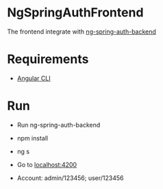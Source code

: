 # NgSpringAuthFrontend
The frontend integrate with  [ng-spring-auth-backend](https://github.com/truonglehcm/ng-spring-auth-backend)

# Requirements
* [Angular CLI](https://github.com/angular/angular-cli)

# Run
* Run ng-spring-auth-backend
* npm install
* ng s

* Go to [localhost:4200](http://localhost:4200)
* Account: admin/123456; user/123456
